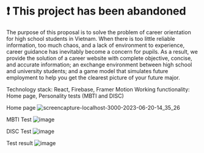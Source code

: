# ❗ This project has been abandoned

The purpose of this proposal is to solve the problem of career orientation for high school students in Vietnam. When there is too little reliable information, too much chaos, and a lack of environment to experience, career guidance has inevitably become a concern for pupils. As a result, we provide the solution of a career website with complete objective, concise, and accurate information; an exchange environment between high school and university students; and a game model that simulates future employment to help you get the clearest picture of your future major.

Technology stack: React, Firebase, Framer Motion
Working functionality: Home page, Personality tests (MBTI and DISC)

Home page
![screencapture-localhost-3000-2023-06-20-14_35_26](https://github.com/vclong2003/career-orientation-react/assets/53139311/269385b7-b350-4d5a-95a1-a54eb89ea617)

MBTI Test
![image](https://github.com/vclong2003/career-orientation-react/assets/53139311/b6f3d6fd-1368-4bae-95a2-bccde9aa44ea)

DISC Test
![image](https://github.com/vclong2003/career-orientation-react/assets/53139311/eab73daf-1006-4cb8-b573-2b44439395e8)

Test result
![image](https://github.com/vclong2003/career-orientation-react/assets/53139311/1c9c196c-2ad7-4387-aa7a-43fb10954d44)

